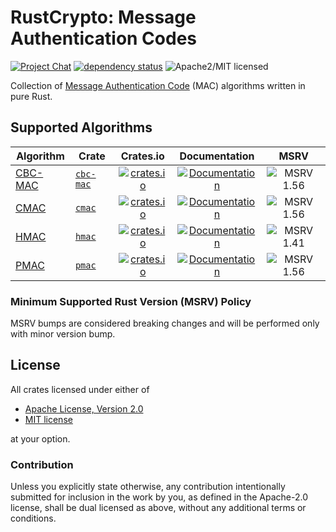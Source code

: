 # RustCrypto: Message Authentication Codes

[![Project Chat][chat-image]][chat-link] [![dependency status][deps-image]][deps-link] ![Apache2/MIT licensed][license-image]

Collection of [Message Authentication Code][1] (MAC) algorithms written in pure Rust.

## Supported Algorithms

| Algorithm | Crate    | Crates.io     | Documentation | MSRV |
|-----------|----------|:-------------:|:-------------:|:----:|
| [CBC-MAC] | [`cbc-mac`] | [![crates.io](https://img.shields.io/crates/v/cbc-mac.svg)](https://crates.io/crates/cbc-mac) | [![Documentation](https://docs.rs/cbc-mac/badge.svg)](https://docs.rs/cbc-mac) | ![MSRV 1.56][msrv-1.56] |
| [CMAC]    | [`cmac`] | [![crates.io](https://img.shields.io/crates/v/cmac.svg)](https://crates.io/crates/cmac) | [![Documentation](https://docs.rs/cmac/badge.svg)](https://docs.rs/cmac) | ![MSRV 1.56][msrv-1.56] |
| [HMAC]    | [`hmac`] | [![crates.io](https://img.shields.io/crates/v/hmac.svg)](https://crates.io/crates/hmac) | [![Documentation](https://docs.rs/hmac/badge.svg)](https://docs.rs/hmac) | ![MSRV 1.41][msrv-1.41] |
| [PMAC]    | [`pmac`] | [![crates.io](https://img.shields.io/crates/v/pmac.svg)](https://crates.io/crates/pmac) | [![Documentation](https://docs.rs/pmac/badge.svg)](https://docs.rs/pmac) | ![MSRV 1.56][msrv-1.56] |

### Minimum Supported Rust Version (MSRV) Policy

MSRV bumps are considered breaking changes and will be performed only with minor version bump.

## License

All crates licensed under either of

 * [Apache License, Version 2.0](http://www.apache.org/licenses/LICENSE-2.0)
 * [MIT license](http://opensource.org/licenses/MIT)

at your option.

### Contribution

Unless you explicitly state otherwise, any contribution intentionally submitted for inclusion in the work by you, as defined in the Apache-2.0 license, shall be dual licensed as above, without any additional terms or conditions.

[//]: # (badges)

[chat-image]: https://img.shields.io/badge/zulip-join_chat-blue.svg
[chat-link]: https://rustcrypto.zulipchat.com/#narrow/stream/260044-MACs
[license-image]: https://img.shields.io/badge/license-Apache2.0/MIT-blue.svg
[deps-image]: https://deps.rs/repo/github/RustCrypto/MACs/status.svg
[deps-link]: https://deps.rs/repo/github/RustCrypto/MACs
[msrv-1.41]: https://img.shields.io/badge/rustc-1.41.0+-blue.svg
[msrv-1.56]: https://img.shields.io/badge/rustc-1.56.0+-blue.svg

[//]: # (crates)

[`cbc-mac`]: ./cbc-mac
[`cmac`]: ./cmac
[`hmac`]: ./hmac
[`pmac`]: ./pmac

[//]: # (footnotes)

[1]: https://en.wikipedia.org/wiki/Message_authentication_code

[//]: # (algorithms)

[CBC-MAC]: https://en.wikipedia.org/wiki/CBC-MAC
[CMAC]: https://en.wikipedia.org/wiki/One-key_MAC
[HMAC]: https://en.wikipedia.org/wiki/HMAC
[PMAC]: https://en.wikipedia.org/wiki/PMAC_(cryptography)

